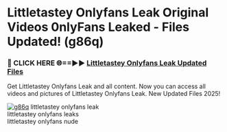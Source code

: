 # Littletastey Onlyfans Leak Original Videos 0nlyFans Leaked - Files Updated! (g86q)

<h3>🔴 CLICK HERE 🌐==►► <a href="https://tinyurl.com/x26r9saj" rel="nofollow">Littletastey Onlyfans Leak Updated Files</a></h3>

Get Littletastey Onlyfans Leak and all content. Now you can access all videos and pictures of Littletastey Onlyfans Leak. New Updated Files 2025!

[![g86q](https://i.imgur.com/LkgZPqh.gif)](https://tinyurl.com/x26r9saj)
littletastey onlyfans leak<br>
littletastey onlyfans leaks<br>
littletastey onlyfans nude